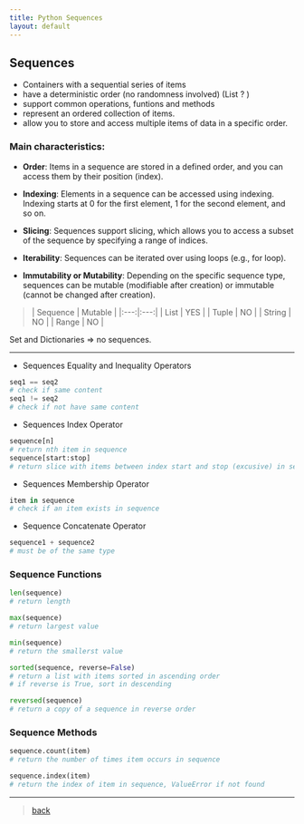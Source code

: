 ```yaml
---
title: Python Sequences
layout: default
---
```


## Sequences

* Containers with a sequential series of items 
* have a deterministic order (no randomness involved)  (List ? )
* support common operations, funtions and methods
* represent an ordered collection of items. 
* allow you to store and access multiple items of data in a specific order. 

### Main characteristics:

* **Order**: Items in a sequence are stored in a defined order, and you can access them by their position (index).

* **Indexing**: Elements in a sequence can be accessed using indexing. Indexing starts at 0 for the first element, 1 for the second element, and so on.

* **Slicing**: Sequences support slicing, which allows you to access a subset of the sequence by specifying a range of indices.

* **Iterability**: Sequences can be iterated over using loops (e.g., for loop).

* **Immutability or Mutability**: Depending on the specific sequence type, sequences can be mutable (modifiable after creation) or immutable (cannot be changed after creation).

> | Sequence  | Mutable  |
|:---:|:---:|
|  List |  YES  |
|  Tuple |  NO  |
|  String |  NO  |
|  Range |  NO  |

Set and Dictionaries => no sequences.

---

* Sequences Equality and Inequality Operators

```python
seq1 == seq2
# check if same content
seq1 != seq2
# check if not have same content
```

* Sequences Index Operator

```python
sequence[n]
# return nth item in sequence
sequence[start:stop]
# return slice with items between index start and stop (excusive) in sequence
```

* Sequences Membership Operator

```python
item in sequence
# check if an item exists in sequence
```

* Sequence Concatenate Operator

```python
sequence1 + sequence2
# must be of the same type
```

### Sequence Functions

```python
len(sequence)
# return length

max(sequence)
# return largest value

min(sequence)
# return the smallerst value

sorted(sequence, reverse=False)
# return a list with items sorted in ascending order 
# if reverse is True, sort in descending

reversed(sequence)
# return a copy of a sequence in reverse order
```

### Sequence Methods

```python
sequence.count(item)
# return the number of times item occurs in sequence

sequence.index(item)
# return the index of item in sequence, ValueError if not found
```

---

> [back](../)
